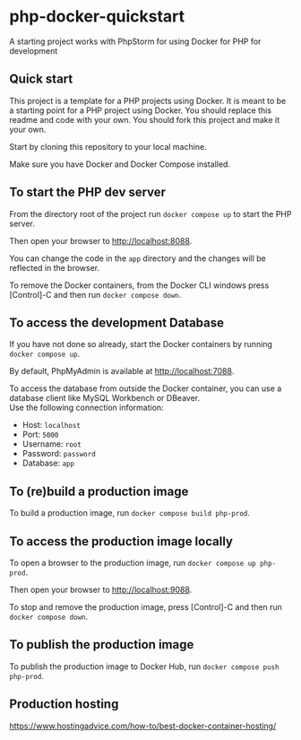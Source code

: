 # php-docker-quickstart
A starting project works with PhpStorm for using Docker for PHP for 
development

## Quick start

This project is a template for a PHP projects using Docker. 
It is meant to be a starting point for a PHP project using Docker.
You should replace this readme and code with your own.
You should fork this project and make it your own.

Start by cloning this repository to your local machine.

Make sure you have Docker and Docker Compose installed.

## To start the PHP dev server

From the directory root of the project run `docker compose up` to 
start the PHP server.

Then open your browser to [http://localhost:8088](http://localhost:8088/).

You can change the code in the `app` directory and the changes will be
reflected in the browser.

To remove the Docker containers, from the Docker CLI windows press 
[Control]-C and then run `docker compose down`.

## To access the development Database

If you have not done so already, start the Docker containers by running
`docker compose up`.

By default, PhpMyAdmin is available at 
[http://localhost:7088](http://localhost:7088/).

To access the database from outside the Docker container, you can use
a database client like MySQL Workbench or DBeaver.  
Use the following connection information:

- Host: `localhost`
- Port: `5000`
- Username: `root`
- Password: `password`
- Database: `app`

## To (re)build a production image

To build a production image, run 
`docker compose build php-prod`.

## To access the production image locally

To open a browser to the production image, run
`docker compose up php-prod`.

Then open your browser to [http://localhost:9088](http://localhost:9088/).

To stop and remove the production image, press [Control]-C and then run
`docker compose down`.

## To publish the production image

To publish the production image to Docker Hub, run 
`docker compose push php-prod`.

## Production hosting

https://www.hostingadvice.com/how-to/best-docker-container-hosting/








